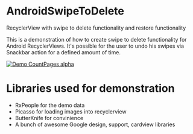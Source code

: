 # AndroidSwipeToDelete
RecyclerView with swipe to delete functionality and restore functionality

This is a demonstration of how to create swipe to delete functionality for Android RecyclerViews. 
It's possible for the user to undo his swipes via Snackbar action for a defined amount of time. 

[![Demo CountPages alpha](https://raw.githubusercontent.com/flowolf86/AndroidSwipeToDelete/master/app/src/main/res/raw/demonstration.gif)](https://www.youtube.com/watch?v=Xsc0PtpmhMU)

# Libraries used for demonstration
* RxPeople for the demo data
* Picasso for loading images into recyclerview
* ButterKnife for convinience
* A bunch of awesome Google design, support, cardview libraries
